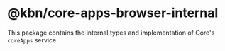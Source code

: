 # @kbn/core-apps-browser-internal

This package contains the internal types and implementation of Core's `coreApps` service.
